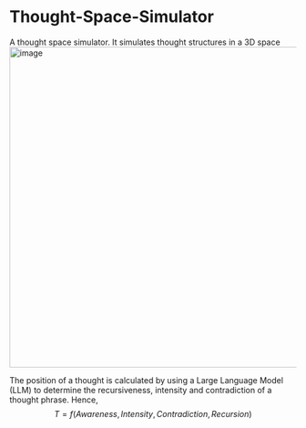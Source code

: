 # Thought-Space-Simulator
A thought space simulator. It simulates thought structures in a 3D space
<img width="820" height="562" alt="image" src="https://github.com/user-attachments/assets/ec3bb429-4812-44ef-970c-bd39b1f9dca5" />

The position of a thought is calculated by using a Large Language Model (LLM) to determine the recursiveness, intensity and contradiction of a thought phrase.
Hence,
$$T = f(Awareness, Intensity, Contradiction, Recursion)$$
